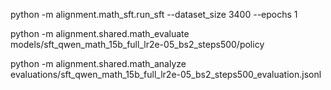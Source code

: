 

python -m alignment.math_sft.run_sft --dataset_size 3400 --epochs 1

python -m alignment.shared.math_evaluate models/sft_qwen_math_15b_full_lr2e-05_bs2_steps500/policy

python -m alignment.shared.math_analyze evaluations/sft_qwen_math_15b_full_lr2e-05_bs2_steps500_evaluation.jsonl

